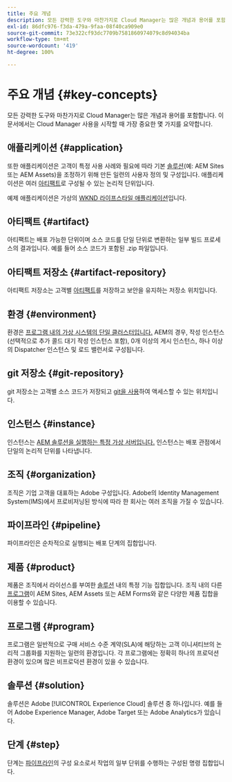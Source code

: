 ```yaml
---
title: 주요 개념
description: 모든 강력한 도구와 마찬가지로 Cloud Manager는 많은 개념과 용어를 포함합니다. 이 문서에서는 Cloud Manager 사용을 시작할 때 가장 중요한 몇 가지를 요약합니다.
exl-id: 86dfc976-f3da-479a-9faa-08f40ca909e0
source-git-commit: 73e322cf93dc7709b7581860974079c8d94034ba
workflow-type: tm+mt
source-wordcount: '419'
ht-degree: 100%

---
```



# 주요 개념 {#key-concepts}

모든 강력한 도구와 마찬가지로 Cloud Manager는 많은 개념과 용어를 포함합니다. 이 문서에서는 Cloud Manager 사용을 시작할 때 가장 중요한 몇 가지를 요약합니다.

## 애플리케이션 {#application}

또한 애플리케이션은 고객이 특정 사용 사례와 필요에 따라 기본 [솔루션](#solution)(예: AEM Sites 또는 AEM Assets)을 조정하기 위해 만든 일련의 사용자 정의 및 구성입니다. 애플리케이션은 여러 [아티팩트](#artifact)로 구성될 수 있는 논리적 단위입니다.

예제 애플리케이션은 가상의 [WKND 라이프스타일 애플리케이션](https://experienceleague.adobe.com/docs/experience-manager-learn/getting-started-wknd-tutorial-develop/overview.html)입니다.

## 아티팩트 {#artifact}

아티팩트는 배포 가능한 단위이며 소스 코드를 단일 단위로 변환하는 일부 빌드 프로세스의 결과입니다. 예를 들어 소스 코드가 포함된 .zip 파일입니다.

## 아티팩트 저장소 {#artifact-repository}

아티팩트 저장소는 고객별 [아티팩트](#artifact)를 저장하고 보안을 유지하는 저장소 위치입니다.

## 환경 {#environment}

환경은 [프로그램 내의 가상 시스템의 단일 클러스터입니다.](#program) AEM의 경우, 작성 인스턴스(선택적으로 추가 콜드 대기 작성 인스턴스 포함), 0개 이상의 게시 인스턴스, 하나 이상의 Dispatcher 인스턴스 및 로드 밸런서로 구성됩니다.

## git 저장소 {#git-repository}

git 저장소는 고객별 소스 코드가 저장되고 [git을 사용](https://git-scm.com)하여 액세스할 수 있는 위치입니다.

## 인스턴스 {#instance}

인스턴스는 [AEM 솔루션을 실행하는 특정 가상 서버입니다.](#solution) 인스턴스는 배포 관점에서 단일의 논리적 단위를 나타냅니다.

## 조직 {#organization}

조직은 기업 고객을 대표하는 Adobe 구성입니다. Adobe의 Identity Management System(IMS)에서 프로비저닝된 방식에 따라 한 회사는 여러 조직을 가질 수 있습니다.

## 파이프라인 {#pipeline}

파이프라인은 순차적으로 실행되는 배포 단계의 집합입니다.

## 제품 {#product}

제품은 조직에서 라이선스를 부여한 [솔루션](#solution) 내의 특정 기능 집합입니다. 조직 내의 다른 [프로그램](#program)이 AEM Sites, AEM Assets 또는 AEM Forms와 같은 다양한 제품 집합을 이용할 수 있습니다.

## 프로그램 {#program}

프로그램은 일반적으로 구매 서비스 수준 계약(SLA)에 해당하는 고객 이니셔티브의 논리적 그룹화를 지원하는 일련의 환경입니다. 각 프로그램에는 정확히 하나의 프로덕션 환경이 있으며 많은 비프로덕션 환경이 있을 수 있습니다.

## 솔루션 {#solution}

솔루션은 Adobe [!UICONTROL Experience Cloud] 솔루션 중 하나입니다. 예를 들어 Adobe Experience Manager, Adobe Target 또는 Adobe Analytics가 있습니다.

## 단계 {#step}

단계는 [파이프라인](#pipeline)의 구성 요소로서 작업의 일부 단위를 수행하는 구성된 명령 집합입니다.
